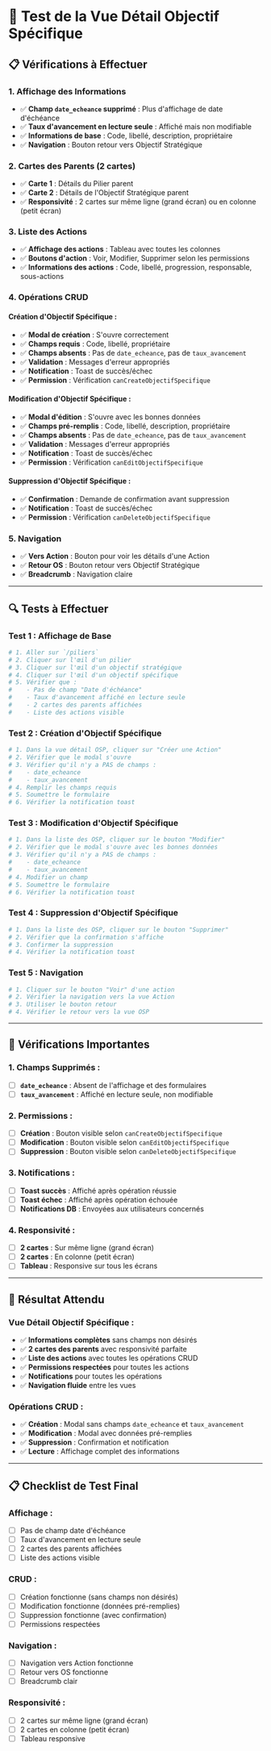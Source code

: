 # 🧪 **Test de la Vue Détail Objectif Spécifique**

## 📋 **Vérifications à Effectuer**

### **1. Affichage des Informations**

-   ✅ **Champ `date_echeance` supprimé** : Plus d'affichage de date d'échéance
-   ✅ **Taux d'avancement en lecture seule** : Affiché mais non modifiable
-   ✅ **Informations de base** : Code, libellé, description, propriétaire
-   ✅ **Navigation** : Bouton retour vers Objectif Stratégique

### **2. Cartes des Parents (2 cartes)**

-   ✅ **Carte 1** : Détails du Pilier parent
-   ✅ **Carte 2** : Détails de l'Objectif Stratégique parent
-   ✅ **Responsivité** : 2 cartes sur même ligne (grand écran) ou en colonne (petit écran)

### **3. Liste des Actions**

-   ✅ **Affichage des actions** : Tableau avec toutes les colonnes
-   ✅ **Boutons d'action** : Voir, Modifier, Supprimer selon les permissions
-   ✅ **Informations des actions** : Code, libellé, progression, responsable, sous-actions

### **4. Opérations CRUD**

#### **Création d'Objectif Spécifique :**

-   ✅ **Modal de création** : S'ouvre correctement
-   ✅ **Champs requis** : Code, libellé, propriétaire
-   ✅ **Champs absents** : Pas de `date_echeance`, pas de `taux_avancement`
-   ✅ **Validation** : Messages d'erreur appropriés
-   ✅ **Notification** : Toast de succès/échec
-   ✅ **Permission** : Vérification `canCreateObjectifSpecifique`

#### **Modification d'Objectif Spécifique :**

-   ✅ **Modal d'édition** : S'ouvre avec les bonnes données
-   ✅ **Champs pré-remplis** : Code, libellé, description, propriétaire
-   ✅ **Champs absents** : Pas de `date_echeance`, pas de `taux_avancement`
-   ✅ **Validation** : Messages d'erreur appropriés
-   ✅ **Notification** : Toast de succès/échec
-   ✅ **Permission** : Vérification `canEditObjectifSpecifique`

#### **Suppression d'Objectif Spécifique :**

-   ✅ **Confirmation** : Demande de confirmation avant suppression
-   ✅ **Notification** : Toast de succès/échec
-   ✅ **Permission** : Vérification `canDeleteObjectifSpecifique`

### **5. Navigation**

-   ✅ **Vers Action** : Bouton pour voir les détails d'une Action
-   ✅ **Retour OS** : Bouton retour vers Objectif Stratégique
-   ✅ **Breadcrumb** : Navigation claire

---

## 🔍 **Tests à Effectuer**

### **Test 1 : Affichage de Base**

```bash
# 1. Aller sur `/piliers`
# 2. Cliquer sur l'œil d'un pilier
# 3. Cliquer sur l'œil d'un objectif stratégique
# 4. Cliquer sur l'œil d'un objectif spécifique
# 5. Vérifier que :
#    - Pas de champ "Date d'échéance"
#    - Taux d'avancement affiché en lecture seule
#    - 2 cartes des parents affichées
#    - Liste des actions visible
```

### **Test 2 : Création d'Objectif Spécifique**

```bash
# 1. Dans la vue détail OSP, cliquer sur "Créer une Action"
# 2. Vérifier que le modal s'ouvre
# 3. Vérifier qu'il n'y a PAS de champs :
#    - date_echeance
#    - taux_avancement
# 4. Remplir les champs requis
# 5. Soumettre le formulaire
# 6. Vérifier la notification toast
```

### **Test 3 : Modification d'Objectif Spécifique**

```bash
# 1. Dans la liste des OSP, cliquer sur le bouton "Modifier"
# 2. Vérifier que le modal s'ouvre avec les bonnes données
# 3. Vérifier qu'il n'y a PAS de champs :
#    - date_echeance
#    - taux_avancement
# 4. Modifier un champ
# 5. Soumettre le formulaire
# 6. Vérifier la notification toast
```

### **Test 4 : Suppression d'Objectif Spécifique**

```bash
# 1. Dans la liste des OSP, cliquer sur le bouton "Supprimer"
# 2. Vérifier que la confirmation s'affiche
# 3. Confirmer la suppression
# 4. Vérifier la notification toast
```

### **Test 5 : Navigation**

```bash
# 1. Cliquer sur le bouton "Voir" d'une action
# 2. Vérifier la navigation vers la vue Action
# 3. Utiliser le bouton retour
# 4. Vérifier le retour vers la vue OSP
```

---

## 🚨 **Vérifications Importantes**

### **1. Champs Supprimés :**

-   [ ] **`date_echeance`** : Absent de l'affichage et des formulaires
-   [ ] **`taux_avancement`** : Affiché en lecture seule, non modifiable

### **2. Permissions :**

-   [ ] **Création** : Bouton visible selon `canCreateObjectifSpecifique`
-   [ ] **Modification** : Bouton visible selon `canEditObjectifSpecifique`
-   [ ] **Suppression** : Bouton visible selon `canDeleteObjectifSpecifique`

### **3. Notifications :**

-   [ ] **Toast succès** : Affiché après opération réussie
-   [ ] **Toast échec** : Affiché après opération échouée
-   [ ] **Notifications DB** : Envoyées aux utilisateurs concernés

### **4. Responsivité :**

-   [ ] **2 cartes** : Sur même ligne (grand écran)
-   [ ] **2 cartes** : En colonne (petit écran)
-   [ ] **Tableau** : Responsive sur tous les écrans

---

## 🎯 **Résultat Attendu**

### **Vue Détail Objectif Spécifique :**

-   ✅ **Informations complètes** sans champs non désirés
-   ✅ **2 cartes des parents** avec responsivité parfaite
-   ✅ **Liste des actions** avec toutes les opérations CRUD
-   ✅ **Permissions respectées** pour toutes les actions
-   ✅ **Notifications** pour toutes les opérations
-   ✅ **Navigation fluide** entre les vues

### **Opérations CRUD :**

-   ✅ **Création** : Modal sans champs `date_echeance` et `taux_avancement`
-   ✅ **Modification** : Modal avec données pré-remplies
-   ✅ **Suppression** : Confirmation et notification
-   ✅ **Lecture** : Affichage complet des informations

---

## 📋 **Checklist de Test Final**

### **Affichage :**

-   [ ] Pas de champ date d'échéance
-   [ ] Taux d'avancement en lecture seule
-   [ ] 2 cartes des parents affichées
-   [ ] Liste des actions visible

### **CRUD :**

-   [ ] Création fonctionne (sans champs non désirés)
-   [ ] Modification fonctionne (données pré-remplies)
-   [ ] Suppression fonctionne (avec confirmation)
-   [ ] Permissions respectées

### **Navigation :**

-   [ ] Navigation vers Action fonctionne
-   [ ] Retour vers OS fonctionne
-   [ ] Breadcrumb clair

### **Responsivité :**

-   [ ] 2 cartes sur même ligne (grand écran)
-   [ ] 2 cartes en colonne (petit écran)
-   [ ] Tableau responsive

